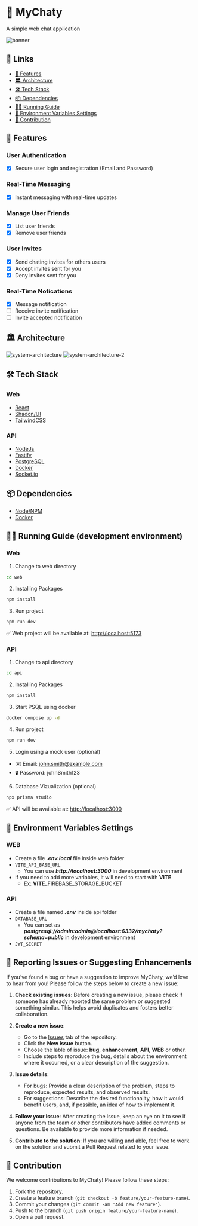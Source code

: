 # 💬 MyChaty

A simple web chat application

![banner](./docs/banner.png)

## 🔗 Links
- [🚀 Features](#-features)
- [🏛️ Architecture](#️-architecture)
- [🛠️ Tech Stack](#️-tech-stack)
- [📦 Dependencies](#-dependencies)
- [🏃‍♂️ Running Guide](#️-running-guide-development-environment)
- [👀 Environment Variables Settings](#-environment-variables-settings)
- [💬 Contribution](#-contribution)

## 🚀 Features 
### User Authentication
- [x]  Secure user login and registration (Email and Password)

### Real-Time Messaging
- [x]  Instant messaging with real-time updates

### Manage User Friends
- [x]  List user friends
- [x]  Remove user friends

### User Invites
- [x]  Send chating invites for others users
- [x]  Accept invites sent for you
- [x]  Deny invites sent for you

### Real-Time Notications
- [x] Message notification
- [ ] Receive invite notification
- [ ] Invite accepted notification

## 🏛️ Architecture
![system-architecture](./docs/system-architecture.jpeg)
![system-architecture-2](./docs/system-architecture-2.jpeg)

## 🛠️ Tech Stack
### Web
- [React](https://reactjs.org/)
- [Shadcn/UI](https://github.com/shadcn/ui)
- [TailwindCSS](https://tailwindcss.com/)

### API
- [NodeJs](https://nodejs.org/)
- [Fastify](https://www.fastify.io/)
- [PostgreSQL](https://www.postgresql.org/)
- [Docker](https://www.docker.com/)
- [Socket.io](https://socket.io/)

## 📦 Dependencies
- [Node/NPM](https://nodejs.org/)
- [Docker](https://www.docker.com/)

## 🏃‍♂️ Running Guide (development environment)
### Web
1. Change to web directory
```bash
cd web
```

2. Installing Packages
```bash
npm install
```

3. Run project
```bash
npm run dev
```
✅ Web project will be available at: [http://localhost:5173](http://localhost:5173)

### API
1. Change to api directory
```bash
cd api
```

2. Installing Packages
```bash
npm install
```

3. Start PSQL using docker
```bash
docker compose up -d
```

4. Run project
```bash
npm run dev
```

5. Login using a mock user (optional)
- ✉️ Email: john.smith@example.com
- 🔒 Password: johnSmith123

6. Database Vizualization (optional)
```bash
npx prisma studio
```

✅ API will be available at: [http://localhost:3000](http://localhost:3000)

## 👀 Environment Variables Settings

### WEB
- Create a file ***.env.local*** file inside web folder
- ```VITE_API_BASE_URL```
    - You can use ***http://localhost:3000*** in development environment
- If you need to add more variables, it will need to start with **VITE**
    - Ex: **VITE**_FIREBASE_STORAGE_BUCKET


### API
- Create a file named ***.env*** inside api folder
- ```DATABASE_URL``` 
    - You can set as ***postgresql://admin:admin@localhost:6332/mychaty?schema=public*** in development environment
- ```JWT_SECRET```

## 🐛 Reporting Issues or Suggesting Enhancements

If you’ve found a bug or have a suggestion to improve MyChaty, we’d love to hear from you! Please follow the steps below to create a new issue:

1. **Check existing issues**: Before creating a new issue, please check if someone has already reported the same problem or suggested something similar. This helps avoid duplicates and fosters better collaboration.

2. **Create a new issue**:
    - Go to the [Issues](https://github.com/arthurmousinho/mychaty/issues) tab of the repository.
    - Click the **New issue** button.
    - Choose the lable of issue: **bug**, **enhancement**, **API**, **WEB** or other.
    - Include steps to reproduce the bug, details about the environment where it occurred, or a clear description of the suggestion.

3. **Issue details**:
    - For bugs: Provide a clear description of the problem, steps to reproduce, expected results, and observed results.
    - For suggestions: Describe the desired functionality, how it would benefit users, and, if possible, an idea of how to implement it.

4. **Follow your issue**: After creating the issue, keep an eye on it to see if anyone from the team or other contributors have added comments or questions. Be available to provide more information if needed.

5. **Contribute to the solution**: If you are willing and able, feel free to work on the solution and submit a Pull Request related to your issue.


## 💬 Contribution
We welcome contributions to MyChaty! Please follow these steps:
1. Fork the repository.
2. Create a feature branch (`git checkout -b feature/your-feature-name`).
3. Commit your changes (`git commit -am 'Add new feature'`).
4. Push to the branch (`git push origin feature/your-feature-name`).
5. Open a pull request.